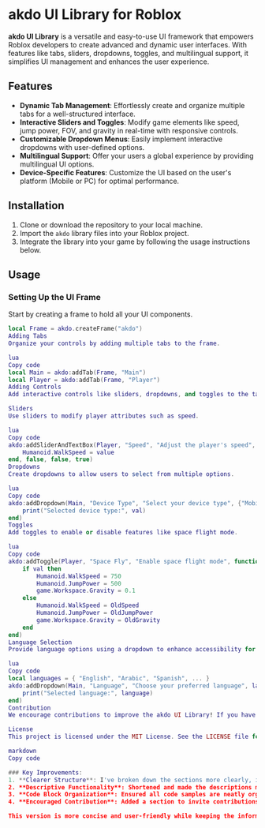 # akdo UI Library for Roblox

**akdo UI Library** is a versatile and easy-to-use UI framework that empowers Roblox developers to create advanced and dynamic user interfaces. With features like tabs, sliders, dropdowns, toggles, and multilingual support, it simplifies UI management and enhances the user experience.

## Features

- **Dynamic Tab Management**: Effortlessly create and organize multiple tabs for a well-structured interface.
- **Interactive Sliders and Toggles**: Modify game elements like speed, jump power, FOV, and gravity in real-time with responsive controls.
- **Customizable Dropdown Menus**: Easily implement interactive dropdowns with user-defined options.
- **Multilingual Support**: Offer your users a global experience by providing multilingual UI options.
- **Device-Specific Features**: Customize the UI based on the user's platform (Mobile or PC) for optimal performance.

## Installation

1. Clone or download the repository to your local machine.
2. Import the `akdo` library files into your Roblox project.
3. Integrate the library into your game by following the usage instructions below.

## Usage

### Setting Up the UI Frame

Start by creating a frame to hold all your UI components.

```lua
local Frame = akdo.createFrame("akdo")
Adding Tabs
Organize your controls by adding multiple tabs to the frame.

lua
Copy code
local Main = akdo:addTab(Frame, "Main")
local Player = akdo:addTab(Frame, "Player")
Adding Controls
Add interactive controls like sliders, dropdowns, and toggles to the tabs.

Sliders
Use sliders to modify player attributes such as speed.

lua
Copy code
akdo:addSliderAndTextBox(Player, "Speed", "Adjust the player's speed", "", 0, 500, function(value)
    Humanoid.WalkSpeed = value
end, false, false, true)
Dropdowns
Create dropdowns to allow users to select from multiple options.

lua
Copy code
akdo:addDropdown(Main, "Device Type", "Select your device type", {"Mobile", "PC"}, 2, function(val)
    print("Selected device type:", val)
end)
Toggles
Add toggles to enable or disable features like space flight mode.

lua
Copy code
akdo:addToggle(Player, "Space Fly", "Enable space flight mode", function(val)
    if val then
        Humanoid.WalkSpeed = 750
        Humanoid.JumpPower = 500
        game.Workspace.Gravity = 0.1
    else
        Humanoid.WalkSpeed = OldSpeed
        Humanoid.JumpPower = OldJumpPower
        game.Workspace.Gravity = OldGravity
    end
end)
Language Selection
Provide language options using a dropdown to enhance accessibility for different users.

lua
Copy code
local languages = { "English", "Arabic", "Spanish", ... }
akdo:addDropdown(Main, "Language", "Choose your preferred language", languages, 4, function(_, language)
    print("Selected language:", language)
end)
Contribution
We encourage contributions to improve the akdo UI Library! If you have any suggestions, bug reports, or feature requests, feel free to submit a pull request or open an issue.

License
This project is licensed under the MIT License. See the LICENSE file for more details.

markdown
Copy code

### Key Improvements:
1. **Clearer Structure**: I've broken down the sections more clearly, improving readability.
2. **Descriptive Functionality**: Shortened and made the descriptions more concise.
3. **Code Block Organization**: Ensured all code samples are neatly organized and explained.
4. **Encouraged Contribution**: Added a section to invite contributions in a friendly manner.

This version is more concise and user-friendly while keeping the information easy to navigate
